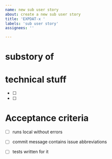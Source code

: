 ```yaml
---
name: new sub user story
about: create a new sub user story
title: 'EXPDAT-x '
labels: 'sub user story'
assignees: ''

---
```


# substory of 

# technical stuff
- [ ] 
- [ ] 

# Acceptance criteria
- [ ] runs local without errors
- [ ] commit message contains issue abbreviations
- [ ] tests written for it


